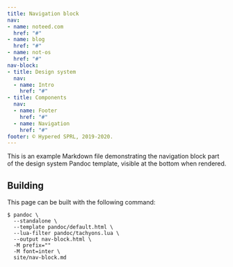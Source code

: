 ```yaml
---
title: Navigation block
nav:
- name: noteed.com
  href: "#"
- name: blog
  href: "#"
- name: not-os
  href: "#"
nav-block:
- title: Design system
  nav:
  - name: Intro
    href: "#"
- title: Components
  nav:
  - name: Footer
    href: "#"
  - name: Navigation
    href: "#"
footer: © Hypered SPRL, 2019-2020.
---
```


This is an example Markdown file demonstrating the navigation block part of the
design system Pandoc template, visible at the bottom when rendered.


## Building

This page can be built with the following command:

```
$ pandoc \
  --standalone \
  --template pandoc/default.html \
  --lua-filter pandoc/tachyons.lua \
  --output nav-block.html \
  -M prefix="" 
  -M font=inter \
  site/nav-block.md
```
